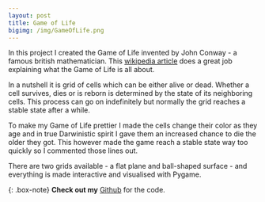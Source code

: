 ```yaml
---
layout: post
title: Game of Life
bigimg: /img/GameOfLife.png
---
```

In this project I created the Game of Life invented by John Conway - a famous british mathematician. This [wikipedia article](https://en.wikipedia.org/wiki/Conway%27s_Game_of_Life) does a great job explaining what the Game of Life is all about. 

In a nutshell it is grid of cells which can be either alive or dead. Whether a cell survives, dies or is reborn is determined by the state of its neighboring cells. This process can go on indefinitely but normally the grid reaches a stable state after a while. 

To make my Game of Life prettier I made the cells change their color as they age and in true Darwinistic spirit I gave them an increased chance to die the older they got. This however made the game reach a stable state way too quickly so I commented those lines out. 

There are two grids available - a flat plane and ball-shaped surface - and everything is made interactive and visualised with Pygame. 

{: .box-note}
**Check out my** [Github](https://github.com/RobinSrimal/GameOfLife) for the code. 
